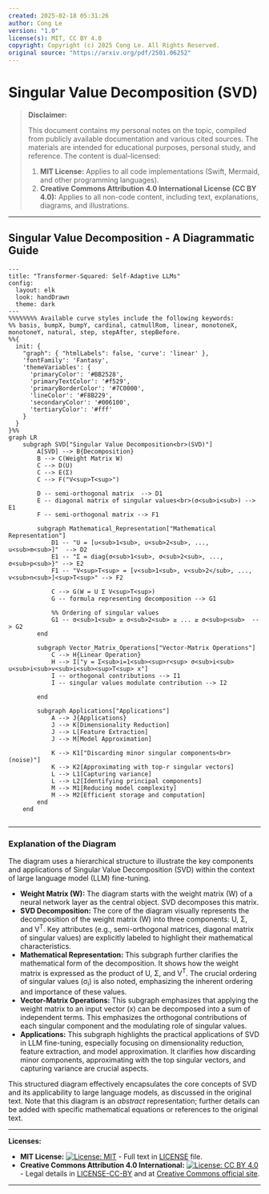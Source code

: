 ```yaml
---
created: 2025-02-18 05:31:26
author: Cong Le
version: "1.0"
license(s): MIT, CC BY 4.0
copyright: Copyright (c) 2025 Cong Le. All Rights Reserved.
original source: "https://arxiv.org/pdf/2501.06252"
---
```




# Singular Value Decomposition (SVD)
> **Disclaimer:**
>
> This document contains my personal notes on the topic,
> compiled from publicly available documentation and various cited sources.
> The materials are intended for educational purposes, personal study, and reference.
> The content is dual-licensed:
> 1. **MIT License:** Applies to all code implementations (Swift, Mermaid, and other programming languages).
> 2. **Creative Commons Attribution 4.0 International License (CC BY 4.0):** Applies to all non-code content, including text, explanations, diagrams, and illustrations.
---


## Singular Value Decomposition - A Diagrammatic Guide 



```mermaid
---
title: "Transformer-Squared: Self-Adaptive LLMs"
config:
  layout: elk
  look: handDrawn
  theme: dark
---
%%%%%%%% Available curve styles include the following keywords:
%% basis, bumpX, bumpY, cardinal, catmullRom, linear, monotoneX, monotoneY, natural, step, stepAfter, stepBefore.
%%{
  init: {
    "graph": { "htmlLabels": false, 'curve': 'linear' },
    'fontFamily': 'Fantasy',
    'themeVariables': {
      'primaryColor': '#BB2528',
      'primaryTextColor': '#f529',
      'primaryBorderColor': '#7C0000',
      'lineColor': '#F8B229',
      'secondaryColor': '#006100',
      'tertiaryColor': '#fff'
    }
  }
}%%
graph LR
    subgraph SVD["Singular Value Decomposition<br>(SVD)"]
        A[SVD] --> B{Decomposition}
        B --> C(Weight Matrix W)
        C --> D(U)
        C --> E(Σ)
        C --> F("V<sup>T<sup>")
        
        D -- semi-orthogonal matrix  --> D1
        E -- diagonal matrix of singular values<br>(σ<sub>i<sub>) --> E1
        F -- semi-orthogonal matrix --> F1
        
        subgraph Mathematical_Representation["Mathematical Representation"]
            D1 -- "U = [u<sub>1<sub>, u<sub>2<sub>, ..., u<sub>m<sub>]"  --> D2
            E1 -- "Σ = diag{σ<sub>1<sub>, σ<sub>2<sub>, ..., σ<sub>p<sub>}" --> E2
            F1 -- "V<sup>T<sup> = [v<sub>1<sub>, v<sub>2</sub>, ..., v<sub>n<sub>]<sup>T<sup>" --> F2
            
            C --> G(W = U Σ V<sup>T<sup>)
            G -- formula representing decomposition --> G1

            %% Ordering of singular values
            G1 -- σ<sub>1<sub> ≥ σ<sub>2<sub> ≥ ... ≥ σ<sub>p<sub>  --> G2
        end
        
        subgraph Vector_Matrix_Operations["Vector-Matrix Operations"]
            C --> H{Linear Operation}
            H --> I["y = Σ<sub>i=1<sub><sup>r<sup> σ<sub>i<sub> u<sub>i<sub>v<sub>i<sub><sup>T<sup> x"]
            I -- orthogonal contributions --> I1
            I -- singular values modulate contribution --> I2
    
        end

        subgraph Applications["Applications"]
            A --> J{Applications}
            J --> K[Dimensionality Reduction]
            J --> L[Feature Extraction]
            J --> M[Model Approximation]
            
            K --> K1["Discarding minor singular components<br>(noise)"]
            K --> K2[Approximating with top-r singular vectors]
            L --> L1[Capturing variance]
            L --> L2[Identifying principal components]
            M --> M1[Reducing model complexity]
            M --> M2[Efficient storage and computation]
        end
    end
    
```

----

### Explanation of the Diagram

The diagram uses a hierarchical structure to illustrate the key components and applications of Singular Value Decomposition (SVD) within the context of large language model (LLM) fine-tuning.

* **Weight Matrix (W):** The diagram starts with the weight matrix (W) of a neural network layer as the central object. SVD decomposes this matrix.
* **SVD Decomposition:**  The core of the diagram visually represents the decomposition of the weight matrix (W) into three components:  U, Σ, and V<sup>T</sup>.  Key attributes (e.g., semi-orthogonal matrices, diagonal matrix of singular values) are explicitly labeled to highlight their mathematical characteristics.
* **Mathematical Representation:**  This subgraph further clarifies the mathematical form of the decomposition.  It shows how the weight matrix is expressed as the product of U, Σ, and V<sup>T</sup>. The crucial ordering of singular values (σ<sub>i</sub>) is also noted, emphasizing the inherent ordering and importance of these values.
* **Vector-Matrix Operations:**  This subgraph emphasizes that applying the weight matrix to an input vector (x) can be decomposed into a sum of independent terms. This emphasizes the orthogonal contributions of each singular component and the modulating role of singular values.
* **Applications:** This subgraph highlights the practical applications of SVD in LLM fine-tuning, especially focusing on dimensionality reduction, feature extraction, and model approximation.  It clarifies how discarding minor components, approximating with the top singular vectors, and capturing variance are crucial aspects.


This structured diagram effectively encapsulates the core concepts of SVD and its applicability to large language models, as discussed in the original text. Note that this diagram is an *abstract* representation; further details can be added with specific mathematical equations or references to the original text.



---
**Licenses:**

- **MIT License:**  [![License: MIT](https://img.shields.io/badge/License-MIT-yellow.svg)](LICENSE) - Full text in [LICENSE](LICENSE) file.
- **Creative Commons Attribution 4.0 International:** [![License: CC BY 4.0](https://licensebuttons.net/l/by/4.0/88x31.png)](LICENSE-CC-BY) - Legal details in [LICENSE-CC-BY](LICENSE-CC-BY) and at [Creative Commons official site](http://creativecommons.org/licenses/by/4.0/).

---